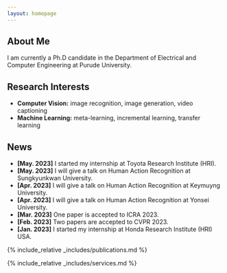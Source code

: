 ```yaml
---
layout: homepage
---
```


## About Me

I am currently a Ph.D candidate in the Department of Electrical and Computer Engineering at Purude University.

## Research Interests

- **Computer Vision:** image recognition, image generation, video captioning
- **Machine Learning:** meta-learning, incremental learning, transfer learning

## News

- **[May. 2023]** I started my internship at Toyota Research Institute (HRI).
- **[May. 2023]** I will give a talk on Human Action Recognition at Sungkyunkwan University.
- **[Apr. 2023]** I will give a talk on Human Action Recognition at Keymuyng University.
- **[Apr. 2023]** I will give a talk on Human Action Recognition at Yonsei University.
- **[Mar. 2023]** One paper is accepted to ICRA 2023.
- **[Feb. 2023]** Two papers are accepted to CVPR 2023.
- **[Jan. 2023]** I started my internship at Honda Research Institute (HRI) USA.
<!--- **[Feb. 2020]** We will host the ACM Multimedia Asia 2020 conference in Singapore!-->
<!--- **[Sept. 2019]** Our paper about few-shot learning is accepted to NeurIPS 2019.-->
<!--- **[Mar. 2019]** Our paper about few-shot learning is accepted to CVPR 2019.-->

{% include_relative _includes/publications.md %}

{% include_relative _includes/services.md %}
